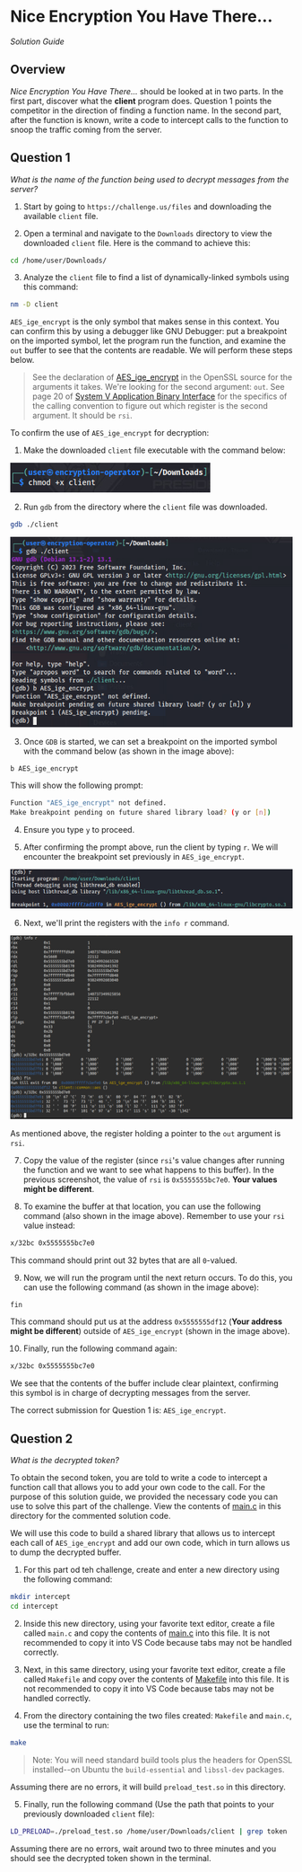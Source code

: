 # Nice Encryption You Have There...
_Solution Guide_

## Overview

*Nice Encryption You Have There...* should be looked at in two parts. In the first part, discover what the **client** program does. Question 1 points the competitor in the direction of finding a function name. In the second part, after the function is known, write a code to intercept calls to the function to snoop the traffic coming from the server.

## Question 1

*What is the name of the function being used to decrypt messages from the server?*

1. Start by going to `https://challenge.us/files` and downloading the available `client` file. 

2. Open a terminal and navigate to the `Downloads` directory to view the downloaded `client` file. Here is the command to achieve this: 

```bash
cd /home/user/Downloads/
```

3. Analyze the `client` file to find a list of dynamically-linked symbols using this command: 

```bash
nm -D client
``` 

`AES_ige_encrypt` is the only symbol that makes sense in this context. You can confirm this by using a debugger like GNU Debugger: put a breakpoint on the imported symbol, let the program run the function, and examine the `out` buffer to see that the contents are readable. We will perform these steps below.  

>See the declaration of [AES_ige_encrypt](https://github.com/openssl/openssl/blob/master/include/openssl/aes.h#L88) in the OpenSSL source for the arguments it takes. We're looking for the second argument: `out`. See page 20 of [System V Application Binary Interface](https://refspecs.linuxfoundation.org/elf/x86_64-abi-0.99.pdf) for the specifics of the calling convention to figure out which register is the second argument. It should be `rsi`.

To confirm the use of `AES_ige_encrypt` for decryption:

1. Make the downloaded `client` file executable with the command below:

![chmod](./img/chmod_client.png)

2. Run `gdb` from the directory where the `client` file was downloaded.

```bash
gdb ./client
```

![gdb](./img/set_break_AES_ige_encrypt.png)

3. Once `GDB` is started, we can set a breakpoint on the imported symbol with the command below (as shown in the image above): 

```bash
b AES_ige_encrypt
``` 

This will show the following prompt: 

```bash
Function "AES_ige_encrypt" not defined. 
Make breakpoint pending on future shared library load? (y or [n])
``` 

4. Ensure you type `y` to proceed. 

5. After confirming the prompt above, run the client by typing `r`. We will encounter the breakpoint set previously in `AES_ige_encrypt`.

![run](./img/run_client.png)

6. Next, we'll print the registers with the `info r` command.

![bp](./img/rsi_examine_before_and_after.png)

As mentioned above, the register holding a pointer to the `out` argument is `rsi`. 

7. Copy the value of the register (since `rsi`'s value changes after running the function and we want to see what happens to this buffer). In the previous screenshot, the value of `rsi` is `0x5555555bc7e0`. **Your values might be different**. 


8. To examine the buffer at that location, you can use the following command (also shown in the image above). Remember to use your `rsi` value instead: 

```bash
x/32bc 0x5555555bc7e0
```

This command should print out 32 bytes that are all `0`-valued. 

9. Now, we will run the program until the next return occurs. To do this, you can use the following command (as shown in the image above): 

```bash
fin
```

This command should put us at the address `0x5555555df12` (**Your address might be different**) outside of `AES_ige_encrypt` (shown in the image above).

10. Finally, run the following command again: 

```bash
x/32bc 0x5555555bc7e0
```

We see that the contents of the buffer include clear plaintext, confirming this symbol is in charge of decrypting messages from the server.

The correct submission for Question 1 is: `AES_ige_encrypt`.

## Question 2

*What is the decrypted token?*

To obtain the second token, you are told to write a code to intercept a function call that allows you to add your own code to the call. For the purpose of this solution guide, we provided the necessary code you can use to solve this part of the challenge. View the contents of [main.c](./main.c) in this directory for the commented solution code. 

We will use this code to build a shared library that allows us to intercept each call of `AES_ige_encrypt` and add our own code, which in turn allows us to dump the decrypted buffer.

1. For this part od teh challenge, create and enter a new directory using the following command: 

```bash
mkdir intercept
cd intercept
```

2. Inside this new directory, using your favorite text editor, create a file called `main.c` and copy the contents of [main.c](./main.c) into this file. It is not recommended to copy it into VS Code because tabs may not be handled correctly.

3. Next, in this same directory, using your favorite text editor, create a file called `Makefile` and copy over the contents of [Makefile](./Makefile) into this file. It is not recommended to copy it into VS Code because tabs may not be handled correctly. 

4. From the directory containing the two files created: `Makefile` and `main.c`, use the terminal to run: 

```bash
make
``` 

>Note: You will need standard build tools plus the headers for OpenSSL installed--on Ubuntu the `build-essential` and `libssl-dev` packages. 

Assuming there are no errors, it will build `preload_test.so` in this directory.

5. Finally, run the following command (Use the path that points to your previously downloaded `client` file): 

```bash
LD_PRELOAD=./preload_test.so /home/user/Downloads/client | grep token
```

Assuming there are no errors, wait around two to three minutes and you should see the decrypted token shown in the terminal.
